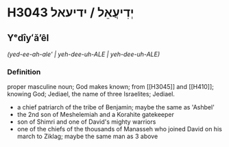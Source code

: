 # H3043 יְדִיעֲאֵל / ידיעאל

## Yᵉdîyʻăʼêl

_(yed-ee-ah-ale' | yeh-dee-uh-ALE | yeh-dee-uh-ALE)_

### Definition

proper masculine noun; God makes known; from [[H3045]] and [[H410]]; knowing God; Jediael, the name of three Israelites; Jediael.

- a chief patriarch of the tribe of Benjamin; maybe the same as 'Ashbel'
- the 2nd son of Meshelemiah and a Korahite gatekeeper
- son of Shimri and one of David's mighty warriors
- one of the chiefs of the thousands of Manasseh who joined David on his march to Ziklag; maybe the same man as 3 above
